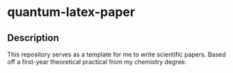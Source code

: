 # quantum-latex-paper

## Description
This repository serves as a template for me to write scientific papers. Based off a first-year theoretical practical from my chemistry degree.